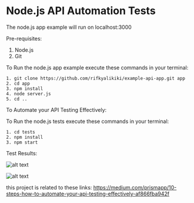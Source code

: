 Node.js API Automation Tests
============================

The node.js app example will run on localhost:3000

Pre-requisites:
1. Node.js
2. Git

To Run the node.js app example execute these commands in your terminal:
```
1. git clone https://github.com/rifkyalikiki/example-api-app.git app
2. cd app
3. npm install
4. node server.js
5. cd ..
```

To Automate your API Testing Effectively:

To Run the node.js tests execute these commands in your terminal:
```
1. cd tests
2. npm install
3. npm start
```

Test Results:

![alt text](https://cdn-images-1.medium.com/max/720/1*Y6vYy2iJyOXP84wFl1mYag.png)

![alt text](https://cdn-images-1.medium.com/max/720/1*iDftJjjtBPfZwlnuuh3BMA.png)

this project is related to these links:
https://medium.com/prismapp/10-steps-how-to-automate-your-api-testing-effectively-af866fba942f
